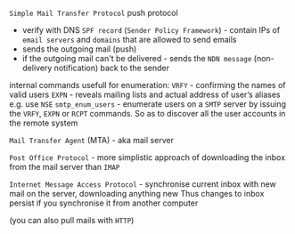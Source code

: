 `Simple Mail Transfer Protocol`
push protocol

- verify with DNS `SPF record` (`Sender Policy Framework`) - contain IPs of `email servers` and `domains` that are allowed to send emails
- sends the outgoing mail (push)
- if the outgoing mail can't be delivered - sends the `NDN message` (non-delivery notification) back to the sender

internal commands usefull for enumeration:
`VRFY` - confirming the names of valid users
`EXPN` - reveals mailing lists and actual address of user’s aliases
e.g. use `NSE` `smtp_enum_users` - enumerate users on a `SMTP` server by issuing the `VRFY`, `EXPN` or `RCPT` commands.
So as to discover all the user accounts in the remote system

`Mail Transfer Agent` (MTA) - aka mail server


`Post Office Protocol` - more simplistic approach of downloading the inbox from the mail server than `IMAP`

`Internet Message Access Protocol` - synchronise current inbox with new mail on the server, downloading anything new
Thus changes to inbox persist if you synchronise it from another computer

(you can also pull mails with `HTTP`)
